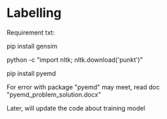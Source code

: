 # Labelling
Requirement txt:

pip install gensim

python -c "import nltk; nltk.download('punkt')"

pip install pyemd

For error with package "pyemd" may meet, read doc "pyemd_problem_solution.docx"

Later, will update the code about training model
